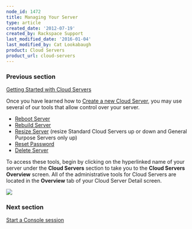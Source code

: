 ```yaml
---
node_id: 1472
title: Managing Your Server
type: article
created_date: '2012-07-19'
created_by: Rackspace Support
last_modified_date: '2016-01-04'
last_modified_by: Cat Lookabaugh
product: Cloud Servers
product_url: cloud-servers
---
```


### Previous section

[Getting Started with Cloud
Servers](/how-to/cloud-servers)



Once you have learned how to [Create a new Cloud
Server](/how-to/cloud-servers),
you may use several of our tools that allow control over your server.

-   [Reboot
    Server](/how-to/reboot-your-server)
-   [Rebuild
    Server](/how-to/rebuild-a-cloud-server)
-   [Resize
    Server](/how-to/managing-your-server-resizing-standard-and-general-purpose-servers)
    (resize Standard Cloud Servers up or down and General Purpose
    Servers only up)
-   [Reset
    Password](/how-to/reset-your-server-password)
-   [Delete
    Server](/how-to/deleting-your-server)

To access these tools, begin by clicking on the hyperlinked name of your
server under the **Cloud Servers** section to take you to the **Cloud
Servers Overview** screen.  All of the administrative tools for Cloud
Servers are located in the **Overview** tab of your Cloud Server Detail
screen.

![](http://c765420.r20.cf2.rackcdn.com/22_CloudServersnew.png)



### Next section

[Start a Console
session](/how-to/start-a-console-session)

